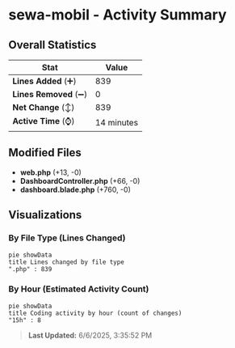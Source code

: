 # sewa-mobil - Activity Summary 

## Overall Statistics

| Stat                   | Value                                                             |
| ---------------------- | ----------------------------------------------------------------- |
| **Lines Added** (➕)   | 839                                          |
| **Lines Removed** (➖) | 0                                        |
| **Net Change** (↕)    | 839                |
| **Active Time** (⌚)   | 14 minutes |


## Modified Files
- **web.php** (+13, -0)
- **DashboardController.php** (+66, -0)
- **dashboard.blade.php** (+760, -0)

## Visualizations

### By File Type (Lines Changed)

```mermaid
pie showData
title Lines changed by file type
".php" : 839
```

### By Hour (Estimated Activity Count)

```mermaid
pie showData
title Coding activity by hour (count of changes)
"15h" : 8
```


> **Last Updated:** 6/6/2025, 3:35:52 PM